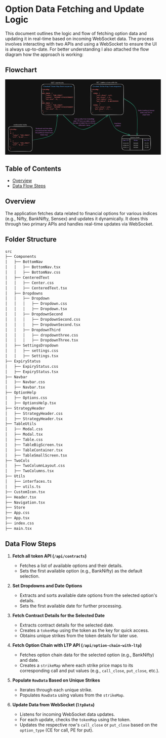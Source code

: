 # Option Data Fetching and Update Logic

This document outlines the logic and flow of fetching option data and updating it in real-time based on incoming WebSocket data. The process involves interacting with two APIs and using a WebSocket to ensure the UI is always up-to-date.
For better understanding I also attached the flow diagram how the approach is working:

## Flowchart
![Flowchart](flowdiagram.png)

   
## Table of Contents
- [Overview](#overview)
- [Data Flow Steps](#data-flow-steps)
  
## Overview

The application fetches data related to financial options for various indices (e.g., Nifty, BankNifty, Sensex) and updates it dynamically. It does this through two primary APIs and handles real-time updates via WebSocket.


## Folder Structure

```bash
src
├── Components
│   ├── BottomNav
│   │   ├── BottomNav.tsx
│   │   ├── BottomNav.css
│   ├── CenteredText
│   │   ├── Center.css
│   │   ├── CenteredText.tsx
│   ├── Dropdowns
│   │   ├── Dropdown
│   │   │   ├── Dropdown.css
│   │   │   ├── Dropdown.tsx
│   │   ├── DropdownSecond
│   │   │   ├── DropdownSecond.css
│   │   │   ├── DropdownSecond.tsx
│   │   ├── DropdownThird
│   │   │   ├── dropdownthree.css
│   │   │   ├── DropdownThree.tsx
│   ├── SettingsDropdown
│   │   ├── settings.css
│   │   ├── Settings.tsx
├── ExpiryStatus
│   ├── ExpiryStatus.css
│   ├── ExpiryStatus.tsx
├── Navbar
│   ├── Navbar.css
│   ├── Navbar.tsx
├── OptionHelp
│   ├── Options.css
│   ├── OptionsHelp.tsx
├── StrategyHeader
│   ├── StrategyHeader.css
│   ├── StrategyHeader.tsx
├── TableUtils
│   ├── Modal.css
│   ├── Modal.tsx
│   ├── Table.css
│   ├── TableBigScreen.tsx
│   ├── TableContainer.tsx
│   ├── TableSmallScreen.tsx
├── TwoCols
│   ├── TwoColumnLayout.css
│   ├── TwoColumns.tsx
├── Utils
│   ├── interfaces.ts
│   ├── utils.ts
├── CustomIcon.tsx
├── Header.tsx
├── Navigation.tsx
├── Store
├── App.css
├── App.tsx
├── index.css
├── main.tsx
```


## Data Flow Steps

1. **Fetch all token API (`/api/contracts`)**
   - Fetches a list of available options and their details.
   - Sets the first available option (e.g., BankNifty) as the default selection.

2. **Set Dropdowns and Date Options**
   - Extracts and sorts available date options from the selected option's details.
   - Sets the first available date for further processing.

3. **Fetch Contract Details for the Selected Date**
   - Extracts contract details for the selected date.
   - Creates a `tokenMap` using the token as the key for quick access.
   - Obtains unique strikes from the token details for later use.

4. **Fetch Option Chain with LTP API (`/api/option-chain-with-ltp`)**
   - Fetches option chain data for the selected option (e.g., BankNifty) and date.
   - Creates a `strikeMap` where each strike price maps to its corresponding call and put values (e.g., `call_close`, `put_close`, etc.).

5. **Populate `RowData` Based on Unique Strikes**
   - Iterates through each unique strike.
   - Populates `RowData` using values from the `strikeMap`.

6. **Update Data from WebSocket (`ltpData`)**
   - Listens for incoming WebSocket data updates.
   - For each update, checks the `tokenMap` using the token.
   - Updates the respective row's `call_close` or `put_close` based on the `option_type` (CE for call, PE for put).



 